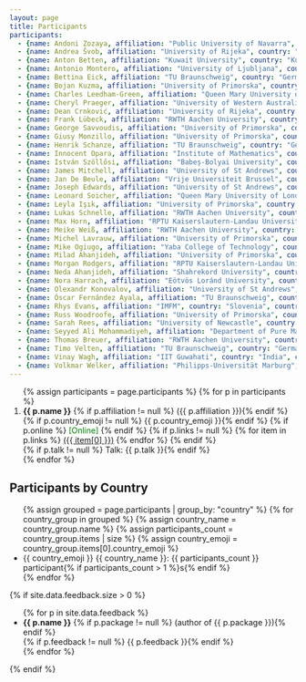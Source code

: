 ```yaml
---
layout: page
title: Participants
participants:
  - {name: Andoni Zozaya, affiliation: "Public University of Navarra", country: "Spain", country_emoji: "🇪🇸", online: false}
  - {name: Andrea Švob, affiliation: "University of Rijeka", country: "Croatia", country_emoji: "🇭🇷", online: false}
  - {name: Anton Betten, affiliation: "Kuwait University", country: "Kuwait", country_emoji: "🇰🇼", online: false}
  - {name: Antonio Montero, affiliation: "University of Ljubljana", country: "Slovenia", country_emoji: "🇸🇮", online: false}
  - {name: Bettina Eick, affiliation: "TU Braunschweig", country: "Germany", country_emoji: "🇩🇪", online: false}
  - {name: Bojan Kuzma, affiliation: "University of Primorska", country: "Slovenia", country_emoji: "🇸🇮", online: false}
  - {name: Charles Leedham-Green, affiliation: "Queen Mary University of London", country: "United Kingdom", country_emoji: "🇬🇧", online: true}
  - {name: Cheryl Praeger, affiliation: "University of Western Australia", country: "Australia", country_emoji: "🇦🇺", online: true}
  - {name: Dean Crnković, affiliation: "University of Rijeka", country: "Croatia", country_emoji: "🇭🇷", online: false}
  - {name: Frank Lübeck, affiliation: "RWTH Aachen University", country: "Germany", country_emoji: "🇩🇪", online: false}
  - {name: George Savvoudis, affiliation: "University of Primorska", country: "Slovenia", country_emoji: "🇸🇮", online: false}
  - {name: Giusy Monzillo, affiliation: "University of Primorska", country: "Slovenia", country_emoji: "🇸🇮", online: false}
  - {name: Henrik Schanze, affiliation: "TU Braunschweig", country: "Germany", country_emoji: "🇩🇪", online: false}
  - {name: Innocent Opara, affiliation: "Institute of Mathematics", country: "Nigeria", country_emoji: "🇳🇬", online: false}
  - {name: István Szöllősi, affiliation: "Babeș-Bolyai University", country: "Romania", country_emoji: "🇷🇴", online: false}
  - {name: James Mitchell, affiliation: "University of St Andrews", country: "United Kingdom", country_emoji: "🇬🇧", online: false}
  - {name: Jan De Beule, affiliation: "Vrije Universiteit Brussel", country: "Belgium", country_emoji: "🇧🇪", online: false}
  - {name: Joseph Edwards, affiliation: "University of St Andrews", country: "United Kingdom", country_emoji: "🇬🇧", online: false}
  - {name: Leonard Soicher, affiliation: "Queen Mary University of London", country: "United Kingdom", country_emoji: "🇬🇧", online: false}
  - {name: Leyla Işık, affiliation: "University of Primorska", country: "Slovenia", country_emoji: "🇸🇮", online: false}
  - {name: Lukas Schnelle, affiliation: "RWTH Aachen University", country: "Germany", country_emoji: "🇩🇪", online: false}
  - {name: Max Horn, affiliation: "RPTU Kaiserslautern-Landau University", country: "Germany", country_emoji: "🇩🇪", online: false}
  - {name: Meike Weiß, affiliation: "RWTH Aachen University", country: "Germany", country_emoji: "🇩🇪", online: false}
  - {name: Michel Lavrauw, affiliation: "University of Primorska", country: "Slovenia", country_emoji: "🇸🇮", online: false}
  - {name: Mike Ogiugo, affiliation: "Yaba College of Technology", country: "Nigeria", country_emoji: "🇳🇬", online: false}
  - {name: Milad Ahanjideh, affiliation: "University of Primorska", country: "Slovenia", country_emoji: "🇸🇮", online: false}
  - {name: Morgan Rodgers, affiliation: "RPTU Kaiserslautern-Landau University", country: "Germany", country_emoji: "🇩🇪", online: false}
  - {name: Neda Ahanjideh, affiliation: "Shahrekord University", country: "Iran", country_emoji: "🇮🇷", online: false}
  - {name: Nora Harrach, affiliation: "Eötvös Loránd University", country: "Hungary", country_emoji: "🇭🇺", online: false}
  - {name: Olexandr Konovalov, affiliation: "University of St Andrews", country: "United Kingdom", country_emoji: "🇬🇧", online: false}
  - {name: Óscar Fernández Ayala, affiliation: "TU Braunschweig", country: "Germany", country_emoji: "🇩🇪", online: false}
  - {name: Rhys Evans, affiliation: "IMFM", country: "Slovenia", country_emoji: "🇸🇮", online: false}
  - {name: Russ Woodroofe, affiliation: "University of Primorska", country: "Slovenia", country_emoji: "🇸🇮", online: false}
  - {name: Sarah Rees, affiliation: "University of Newcastle", country: "United Kingdom", country_emoji: "🇬🇧", online: false}
  - {name: Seyyed Ali Mohammadiyeh, affiliation: "Department of Pure Mathematics, Faculty of Mathematical Sciences, University of Kashan", country: "Iran", country_emoji: "🇮🇷", online: false}
  - {name: Thomas Breuer, affiliation: "RWTH Aachen University", country: "Germany", country_emoji: "🇩🇪", online: false}
  - {name: Timo Velten, affiliation: "TU Braunschweig", country: "Germany", country_emoji: "🇩🇪", online: false}
  - {name: Vinay Wagh, affiliation: "IIT Guwahati", country: "India", country_emoji: "🇮🇳", online: false}
  - {name: Volkmar Welker, affiliation: "Philipps-Universität Marburg", country: "Germany", country_emoji: "🇩🇪", online: false}
---
```


<ol>
{% assign participants = page.participants %}
{% for p in participants %}
  <li>
    <strong>{{ p.name }}</strong>
    {% if p.affiliation != null %} ({{ p.affiliation }}){% endif %}
    {% if p.country_emoji != null %} {{ p.country_emoji }}{% endif %}
    {% if p.online %}
      <span style="color: green;">[Online]</span>
    {% endif %}
    {% if p.links != null %}
        {% for item in p.links %}
            <a href="{{ item[1] }}">({{ item[0] }})</a>
        {% endfor %}
    {% endif %}
    <br/>
    {% if p.talk != null %} Talk: {{ p.talk }}{% endif %}
  </li>
{% endfor %}
</ol>

<h2>Participants by Country</h2>
<ul>
{% assign grouped = page.participants | group_by: "country" %}
{% for country_group in grouped %}
  {% assign country_name = country_group.name %}
  {% assign participants_count = country_group.items | size %}
  {% assign country_emoji = country_group.items[0].country_emoji %}
  <li>{{ country_emoji }} {{ country_name }}: {{ participants_count }} participant{% if participants_count > 1 %}s{% endif %}</li>
{% endfor %}
</ul>

{% if site.data.feedback.size > 0 %}
<ul>
{% for p in site.data.feedback %}
  <li>
    <strong>{{ p.name }}</strong>
    {% if p.package != null %} (author of {{ p.package }}){% endif %}
    <br/>
    {% if p.feedback != null %} {{ p.feedback }}{% endif %}
  </li>
{% endfor %}
</ul>
{% endif %}

<!--
<h2>Conference photo</h2>
<figure>
  <a href="{{ site.baseurl }}/public/conf_photo.jpg">
    <img 
      src="{{ site.baseurl }}/public/conf_photo.jpg" 
      alt="Group photo of GAP Days Summer 2025 participants at University of Primorska, Koper, Slovenia, 25-29 August 2025" 
      style="max-width:100%; height:auto;"
    />
  </a>
  <figcaption>
    GAP Days Summer 2025<br/>
    25-29 August 2025<br/>
    University of Primorska, Koper, Slovenia
  </figcaption>
</figure>
-->
